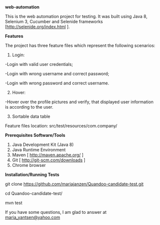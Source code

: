 **web-automation**

This is the web automation project for testing. It was built using Java 8, Selenium 3, Cucumber and Selenide frameworks [http://selenide.org/index.html ].

**Features**

The project has three feature files which represent the following scenarios:

1. Login:

-Login with valid user credentials;

-Login with wrong username and correct password;

-Login with wrong password and correct username.

2. Hover:

-Hover over the profile pictures and verify, that displayed user information is according to the user.

3. Sortable data table

Feature files location:
src/test/resources/com.company/

**Prerequisites Software/Tools**

1. Java Development Kit (Java 8)
2. Java Runtime Environment
3. Maven [ http://maven.apache.org/ ]
4. Git [ http://git-scm.com/downloads ]
5. Chrome browser

**Installation/Running Tests**

git clone https://github.com/mariajanzen/Quandoo-candidate-test.git

cd Quandoo-candidate-test/

mvn test

If you have some questions, I am glad to answer at maria_yantsen@yahoo.com
